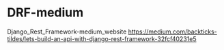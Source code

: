 # DRF-medium
Django_Rest_Framework-medium_website
https://medium.com/backticks-tildes/lets-build-an-api-with-django-rest-framework-32fcf40231e5
